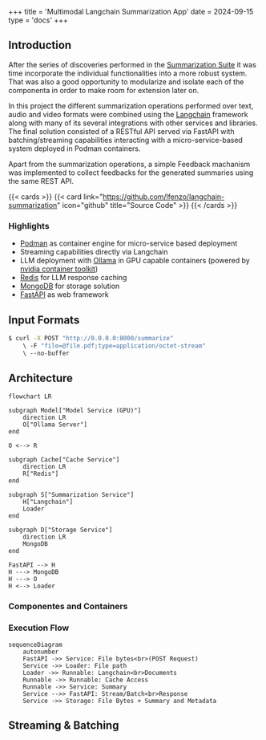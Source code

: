 +++
title = 'Multimodal Langchain Summarization App'
date = 2024-09-15
type = 'docs'
+++


## Introduction

After the series of discoveries performed in the [Summarization Suite](summarization-suite/_index.md)
it was time incorporate the individual functionalities into a more robust system. That was also a good
opportunity to modularize and isolate each of the componenta in order to make room for extension later on. 

In this project the different summarization operations performed over text, audio and video formats
were combined using the [Langchain](https://github.com/langchain-ai/langchain) framework along with
many of its several integrations with other services and libraries. The final solution consisted of
a RESTful API served via FastAPI with batching/streaming capabilities interacting with a micro-service-based
system deployed in Podman containers.

Apart from the summarization operations, a simple Feedback machanism was implemented to collect
feedbacks for the generated summaries using the same REST API.

{{< cards >}}
  {{< card link="https://github.com/lfenzo/langchain-summarization" icon="github" title="Source Code" >}}
{{< /cards >}}

### Highlights
- [Podman](https://github.com/containers/podman) as container engine for micro-service based deployment
- Streaming capabilities directly via Langchain
- LLM deployment with [Ollama](https://github.com/ollama/ollama) in GPU capable containers (powered by [nvidia container toolkit](https://docs.nvidia.com/datacenter/cloud-native/container-toolkit/latest/index.html))
- [Redis](https://github.com/redis/redis) for LLM response caching
- [MongoDB](https://github.com/mongodb/mongo) for storage solution
- [FastAPI](https://github.com/fastapi/fastapi) as web framework


## Input Formats


```bash
$ curl -X POST "http://0.0.0.0:8000/summarize"
    \ -F "file=@file.pdf;type=application/octet-stream"
    \ --no-buffer
```


## Architecture

```mermaid
flowchart LR

subgraph Model["Model Service (GPU)"]
    direction LR
    O["Ollama Server"]
end

O <--> R

subgraph Cache["Cache Service"]
    direction LR
    R["Redis"]
end
    
subgraph S["Summarization Service"]
    H["Langchain"]
    Loader
end

subgraph D["Storage Service"]
    direction LR
    MongoDB
end

FastAPI --> H
H ---> MongoDB
H ---> O
H <--> Loader
```

### Componentes and Containers

### Execution Flow

```mermaid
sequenceDiagram
    autonumber
    FastAPI ->> Service: File bytes<br>(POST Request)
    Service ->> Loader: File path
    Loader ->> Runnable: Langchain<br>Documents
    Runnable ->> Runnable: Cache Access
    Runnable ->> Service: Summary
    Service -->> FastAPI: Stream/Batch<br>Response
    Service ->> Storage: File Bytes + Summary and Metadata
```

## Streaming & Batching

